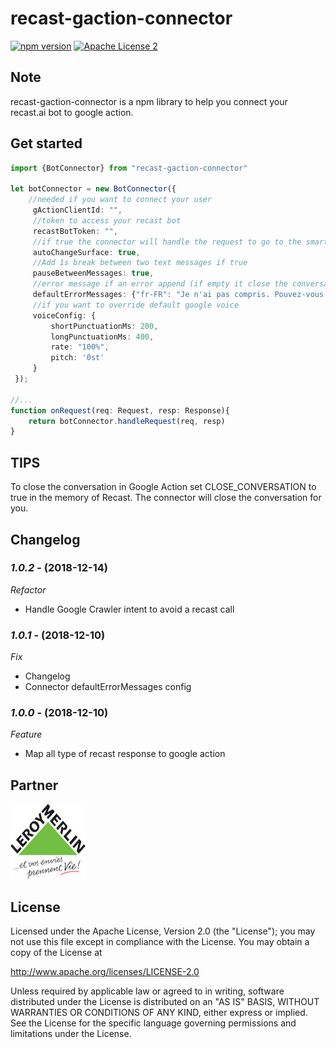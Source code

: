 # recast-gaction-connector

[![npm version](https://badge.fury.io/js/recast-gaction-connector.svg)](https://www.npmjs.com/recast-gaction-connector)
[![Apache License 2](http://img.shields.io/badge/license-ASF2-blue.svg)](http://www.apache.org/licenses/LICENSE-2.0.txt)

## Note

recast-gaction-connector is a npm library to help you connect your recast.ai bot to google action.

## Get started

```typescript
import {BotConnector} from "recast-gaction-connector"

let botConnector = new BotConnector({
    //needed if you want to connect your user
     gActionClientId: "", 
     //token to access your recast bot
     recastBotToken: "",
     //if true the connector will handle the request to go to the smartphone if you want to display a card
     autoChangeSurface: true,
     //Add 1s break between two text messages if true
     pauseBetweenMessages: true,
     //error message if an error append (if empty it close the conversation)
     defaultErrorMessages: {"fr-FR": "Je n'ai pas compris. Pouvez-vous répéter ?"}, 
     //if you want to override default google voice
     voiceConfig: {
         shortPunctuationMs: 200,
         longPunctuationMs: 400,
         rate: "100%",
         pitch: '0st'
     }
 });

//...
function onRequest(req: Request, resp: Response){
    return botConnector.handleRequest(req, resp)
}

```

## TIPS

To close the conversation in Google Action set CLOSE_CONVERSATION to true in the memory of Recast. The connector will close the conversation for you.

## Changelog

### *1.0.2* - (2018-12-14)
*Refactor*
- Handle Google Crawler intent to avoid a recast call

### *1.0.1* - (2018-12-10)
*Fix*
- Changelog
- Connector defaultErrorMessages config


### *1.0.0* - (2018-12-10)
*Feature*
- Map all type of recast response to google action




## Partner

<img src="./doc/partners/lm.jpg" width="120" height="120">

## License

Licensed under the Apache License, Version 2.0 (the "License");
you may not use this file except in compliance with the License.
You may obtain a copy of the License at

   http://www.apache.org/licenses/LICENSE-2.0

Unless required by applicable law or agreed to in writing, software
distributed under the License is distributed on an "AS IS" BASIS,
WITHOUT WARRANTIES OR CONDITIONS OF ANY KIND, either express or implied.
See the License for the specific language governing permissions and
limitations under the License.
